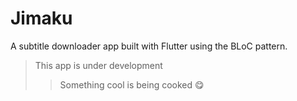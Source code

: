 # Jimaku
A subtitle downloader app built with Flutter using the BLoC pattern.
> This app is under development
>> Something cool is being cooked :yum:
